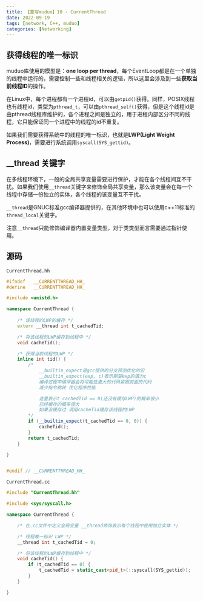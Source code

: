 ```yaml
---
title: 【重写muduo】10 - CurrentThread
date: 2022-09-19
tags: [network, C++, muduo]
categories: [Networking]
---
```


## 获得线程的唯一标识

muduo库使用的模型是：**one loop per thread**，每个EventLoop都是在一个单独的线程中运行的，需要控制一些和线程相关的逻辑，所以这里会涉及到一些**获取当前线程ID**的操作。

在Linux中，每个进程都有一个进程id，可以由`getpid()`获得。同样，POSIX线程也有线程id，类型为`pthread_t`，可以由`pthread_self()`获得，但是这个线程id是由pthread线程库维护的，各个进程之间是独立的，用于进程内部区分不同的线程，它只能保证同一个进程中的线程的id不重复。

如果我们需要获得系统中的线程的唯一标识，也就是**LWP(Light Weight Process)**，需要进行系统调用`syscall(SYS_gettid)`。

## __thread 关键字

在多线程环境下，一般的全局共享变量需要进行保护，才能在各个线程间互不干扰。如果我们使用`__thread`关键字来修饰全局共享变量，那么该变量会在每一个线程中存储一份独立的实体，各个线程的该变量互不干扰。

`__thread`是GNUC标准gcc编译器提供的，在其他环境中也可以使用c++11标准的`thread_local`关键字。

注意`__thread`只能修饰编译器内置变量类型，对于类类型而言需要通过指针使用。




## 源码


`CurrentThread.hh`  
```cpp
#ifndef   __CURRENTTHREAD_HH_
#define   __CURRENTTHREAD_HH_

#include <unistd.h>

namespace CurrentThread {
    
    /* 该线程的LWP的缓存 */
    extern __thread int t_cachedTid;

    /* 将该线程的LWP缓存到线程中 */
    void cacheTid();

    /* 获得当前线程的LWP */
    inline int tid() {
        /* 
            __builtin_expect是gcc提供的分支预测优化的宏
            __builtin_expect(exp, c)表示期望exp的值为c
            编译过程中编译器会将可能性更大的代码紧跟前面的代码
            减少指令跳转 优化程序性能

            这里表示t_cachedTid == 0(还没有缓存LWP)的概率很小
            已经缓存的概率很大
            如果没缓存过 调用cacheTid缓存该线程的LWP
        */
        if (__builtin_expect(t_cachedTid == 0, 0)) {
            cacheTid();
        }
        return t_cachedTid;
    }

}


#endif // __CURRENTTHREAD_HH_
```


`CurrentThread.cc`  
```cpp
#include "CurrentThread.hh"

#include <sys/syscall.h>

namespace CurrentThread {

    /* 在.cc文件中定义全局变量 __thread修饰表示每个线程中使用独立实体 */

    /* 线程唯一标识 LWP */
    __thread int t_cachedTid = 0;

    /* 将该线程的LWP缓存到线程中 */
    void cacheTid() {
        if (t_cachedTid == 0) {
            t_cachedTid = static_cast<pid_t>(::syscall(SYS_gettid));
        }
    }

}
```
